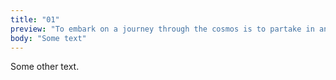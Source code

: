 ```yaml
---
title: "01"
preview: "To embark on a journey through the cosmos is to partake in an age-old quest for knowledge and discovery. The 'astro' project serves as a vessel for these adventures."
body: "Some text"
---
```


Some other text.
